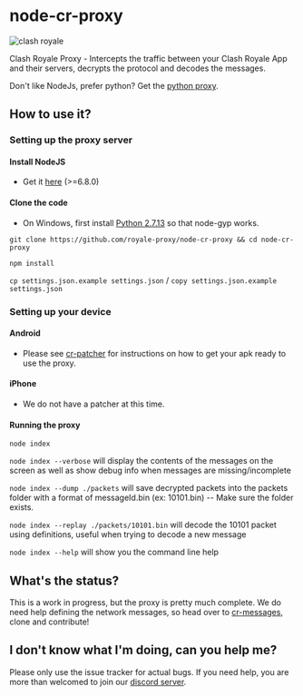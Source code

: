 # node-cr-proxy
![clash royale](https://img.shields.io/badge/Clash%20Royale-1.8.1-blue.svg?style=plastic")

Clash Royale Proxy - Intercepts the traffic between your Clash Royale App and their servers, decrypts the protocol and decodes the messages.

Don't like NodeJs, prefer python? Get the [python proxy](https://github.com/royale-proxy/cr-proxy).

## How to use it?

### Setting up the proxy server

#### Install NodeJS
* Get it [here](https://nodejs.org/en) (>=6.8.0)

#### Clone the code

* On Windows, first install [Python 2.7.13](https://www.python.org/downloads/release/python-2713/) so that node-gyp works.

`git clone https://github.com/royale-proxy/node-cr-proxy && cd node-cr-proxy`

`npm install`

`cp settings.json.example settings.json` / `copy settings.json.example settings.json`
  
### Setting up your device

#### Android
  * Please see [cr-patcher](https://github.com/royale-proxy/cr-patcher) for instructions on how to get your apk ready to use the proxy.

#### iPhone
  * We do not have a patcher at this time.

#### Running the proxy

  `node index`

  `node index --verbose` will display the contents of the messages on the screen as well as show debug info when messages are missing/incomplete
  
  `node index --dump ./packets` will save decrypted packets into the packets folder with a format of messageId.bin (ex: 10101.bin) -- Make sure the folder exists.
  
  `node index --replay ./packets/10101.bin` will decode the 10101 packet using definitions, useful when trying to decode a new message
  
  `node index --help` will show you the command line help
  
## What's the status?

This is a work in progress, but the proxy is pretty much complete. We do need help defining the network messages, so head over to [cr-messages](https://github.com/royale-proxy/cr-messages), clone and contribute!

## I don't know what I'm doing, can you help me?

Please only use the issue tracker for actual bugs. If you need help, you are more than welcomed to join our [discord server](https://discord.gg/BuUtGPM).
